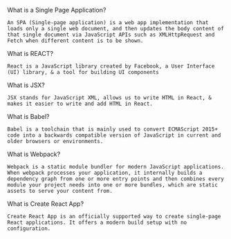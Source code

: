 What is a Single Page Application?

    An SPA (Single-page application) is a web app implementation that loads only a single web document, and then updates the body content of that single document via JavaScript APIs such as XMLHttpRequest and Fetch when different content is to be shown.

What is REACT?

    React is a JavaScript library created by Facebook, a User Interface (UI) library, & a tool for building UI components

What is JSX?

    JSX stands for JavaScript XML, allows us to write HTML in React, & makes it easier to write and add HTML in React.

What is Babel?

    Babel is a toolchain that is mainly used to convert ECMAScript 2015+ code into a backwards compatible version of JavaScript in current and older browsers or environments.

What is Webpack?

    Webpack is a static module bundler for modern JavaScript applications. When webpack processes your application, it internally builds a dependency graph from one or more entry points and then combines every module your project needs into one or more bundles, which are static assets to serve your content from.

What is Create React App?

    Create React App is an officially supported way to create single-page React applications. It offers a modern build setup with no configuration.
